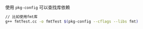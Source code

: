 使用 `pkg-config` 可以查找库依赖
```bash
// 比如使用fmt库
g++ fmtTest.cc -o fmtTest $(pkg-config --cflags --libs fmt)
```

